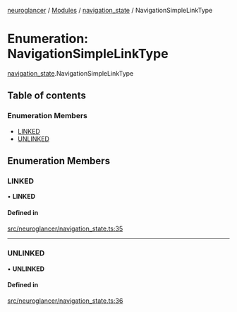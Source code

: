 [neuroglancer](../README.md) / [Modules](../modules.md) / [navigation\_state](../modules/navigation_state.md) / NavigationSimpleLinkType

# Enumeration: NavigationSimpleLinkType

[navigation_state](../modules/navigation_state.md).NavigationSimpleLinkType

## Table of contents

### Enumeration Members

- [LINKED](navigation_state.NavigationSimpleLinkType.md#linked)
- [UNLINKED](navigation_state.NavigationSimpleLinkType.md#unlinked)

## Enumeration Members

### LINKED

• **LINKED**

#### Defined in

[src/neuroglancer/navigation_state.ts:35](https://github.com/ActiveBrainAtlas2/neuroglancer/blob/958d23e0/src/neuroglancer/navigation_state.ts#L35)

___

### UNLINKED

• **UNLINKED**

#### Defined in

[src/neuroglancer/navigation_state.ts:36](https://github.com/ActiveBrainAtlas2/neuroglancer/blob/958d23e0/src/neuroglancer/navigation_state.ts#L36)
